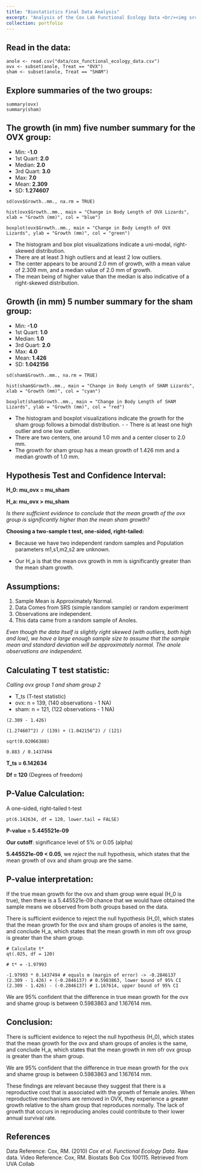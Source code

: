 ```yaml
---
title: "Biostatistics Final Data Analysis"
excerpt: "Analysis of the Cox Lab Functional Ecology Data <br/><img src='/images/green_anole.png'>"
collection: portfolio
---
```


## Read in the data:

```{r}
anole <- read.csv("data/cox_functional_ecology_data.csv")
ovx <- subset(anole, Treat == "OVX")
sham <- subset(anole, Treat == "SHAM")
```

## Explore summaries of the two groups:

```{r}
summary(ovx)
summary(sham)
```

## The growth (in mm) five number summary for the OVX group:
- Min: **-1.0**
- 1st Quart: **2.0**
- Median: **2.0**
- 3rd Quart: **3.0**
- Max: **7.0**
- Mean: **2.309**
- SD: **1.274607**


```{r}
sd(ovx$Growth..mm., na.rm = TRUE)

hist(ovx$Growth..mm., main = "Change in Body Length of OVX Lizards", xlab = "Growth (mm)", col = "blue")

boxplot(ovx$Growth..mm., main = "Change in Body Length of OVX Lizards", ylab = "Growth (mm)", col = "green")
```

- The histogram and box plot visualizations indicate a uni-modal, right-skewed distribution. 
- There are at least 3 high outliers and at least 2 low outliers.  
- The center appears to be around 2.0 mm of growth, with a mean value of 2.309 mm, and a median value of 2.0 mm of growth.
- The mean being of higher value than the median is also indicative of a right-skewed distribution.


## Growth (in mm) 5 number summary for the sham group:

- Min: **-1.0**
- 1st Quart: **1.0**
- Median: **1.0**
- 3rd Quart: **2.0**
- Max: **4.0**
- Mean: **1.426**
- SD: **1.042156**


```{r}
sd(sham$Growth..mm., na.rm = TRUE)

hist(sham$Growth..mm., main = "Change in Body Length of SHAM Lizards", xlab = "Growth (mm)", col = "cyan")

boxplot(sham$Growth..mm., main = "Change in Body Length of SHAM Lizards", ylab = "Growth (mm)", col = "red")
```

- The histogram and boxplot visualizations indicate the growth for the sham group follows a bimodal distribution. - - There is at least one high outlier and one low outlier.  
- There are two centers, one around 1.0 mm and a center closer to 2.0 mm.  
- The growth for sham group has a mean growth of 1.426 mm and a median growth of 1.0 mm. 

## Hypothesis Test and Confidence Interval:

**H_0: mu_ovx = mu_sham**

**H_a: mu_ovx > mu_sham**

*Is there sufficient evidence to conclude that the mean growth of the ovx group is significantly higher than the mean sham growth?*

**Choosing a two-sample t test, one-sided, right-tailed:**

- Because we have two independent random samples and Population parameters
m1,s1,m2,s2 are unknown.

- Our H_a is that the mean ovx growth in mm is significantly greater than
the mean sham growth.


## Assumptions:

1. Sample Mean is Approximately Normal.
2. Data Comes from SRS (simple random sample) or random experiment
3. Observations are independent.
4. This data came from a random sample of Anoles.

*Even though the data itself is slightly right skewed (with outliers, both
high and low), we have a large enough sample size to assume that the
sample mean and standard deviation will be approximately normal.
The anole observations are independent.*

## Calculating T test statistic:

*Calling ovx group 1 and sham group 2*

- T_ts (T-test statistic)
- ovx: n = 139, (140 observations - 1 NA)
- sham: n = 121, (122 observations - 1 NA)

```{r}
(2.309 - 1.426)

(1.274607^2) / (139) + (1.042156^2) / (121)

sqrt(0.02066388)

0.883 / 0.1437494
```

**T_ts = 6.142634**  

**Df = 120** (Degrees of freedom)


## P-Value Calculation:
A one-sided, right-tailed t-test

```{r}
pt(6.142634, df = 120, lower.tail = FALSE)
```


**P-value = 5.445521e-09**

**Our cutoff**: significance level of 5% or 0.05 (alpha)

**5.445521e-09 < 0.05**, we *reject* the null hypothesis, which states that the mean growth of ovx and sham group are the same.

## P-value interpretation:

If the true mean growth for the ovx and sham group were equal (H_0 is
true), then there is a 5.445521e-09 chance that we would have obtained the sample means we observed from both groups
based on the data.

There is sufficient evidence to reject the null hypothesis (H_0), which
states that the mean growth for the ovx and sham groups of anoles is the same, and conclude H_a, which states that the mean growth in mm ofr ovx group is greater than the sham group.


```{r}
# Calculate t*
qt(.025, df = 120)

# t* = -1.97993

-1.97993 * 0.1437494 # equals m (margin of error) -> -0.2846137
(2.309 - 1.426) + (-0.2846137) # 0.5983863, lower bound of 95% CI
(2.309 - 1.426) - (-0.2846137) # 1.167614, upper bound of 95% CI
```


We are 95% confident that the difference in true mean growth for the ovx
and shame group is between 0.5983863 and 1.167614 mm.

## Conclusion:

There is sufficient evidence to reject the null hypothesis (H_0), which
states that the mean growth for the ovx and sham groups of anoles is the same, and conclude H_a, which states that the mean growth in mm ofr ovx group is greater than the sham group.

We are 95% confident that the difference in true mean growth for the ovx
and shame group is between 0.5983863 and 1.167614 mm.

These findings are relevant because they suggest that there is a
reproductive cost that is associated with the growth of female anoles.
When reproductive mechanisms are removed in OVX, they experience a
greater growth relative to the sham group that reproduces normally.
The lack of growth that occurs in reproducing anoles could contribute to
their lower annual survival rate.

## References
Data Reference: Cox, RM. (2010)
*Cox et al. Functional Ecology Data*. Raw data.
Video Reference: Cox, RM.
Biostats Bob Cox 100115. Retrieved from UVA Collab